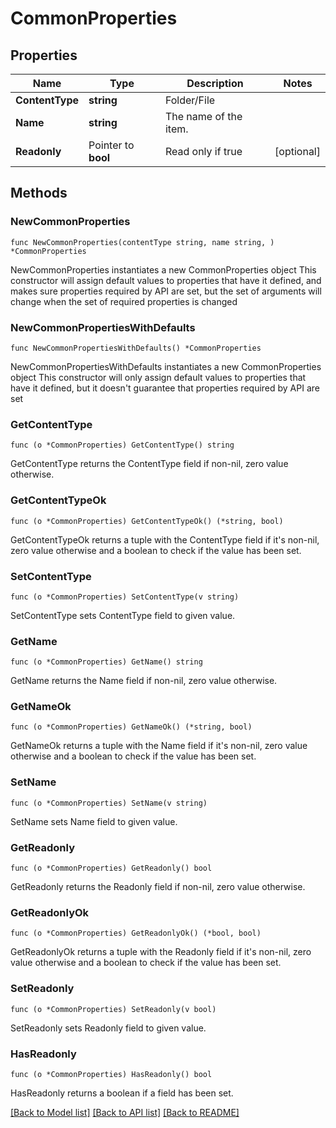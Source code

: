 # CommonProperties

## Properties

Name | Type | Description | Notes
------------ | ------------- | ------------- | -------------
**ContentType** | **string** | Folder/File | 
**Name** | **string** | The name of the item. | 
**Readonly** | Pointer to **bool** | Read only if true | [optional] 

## Methods

### NewCommonProperties

`func NewCommonProperties(contentType string, name string, ) *CommonProperties`

NewCommonProperties instantiates a new CommonProperties object
This constructor will assign default values to properties that have it defined,
and makes sure properties required by API are set, but the set of arguments
will change when the set of required properties is changed

### NewCommonPropertiesWithDefaults

`func NewCommonPropertiesWithDefaults() *CommonProperties`

NewCommonPropertiesWithDefaults instantiates a new CommonProperties object
This constructor will only assign default values to properties that have it defined,
but it doesn't guarantee that properties required by API are set

### GetContentType

`func (o *CommonProperties) GetContentType() string`

GetContentType returns the ContentType field if non-nil, zero value otherwise.

### GetContentTypeOk

`func (o *CommonProperties) GetContentTypeOk() (*string, bool)`

GetContentTypeOk returns a tuple with the ContentType field if it's non-nil, zero value otherwise
and a boolean to check if the value has been set.

### SetContentType

`func (o *CommonProperties) SetContentType(v string)`

SetContentType sets ContentType field to given value.


### GetName

`func (o *CommonProperties) GetName() string`

GetName returns the Name field if non-nil, zero value otherwise.

### GetNameOk

`func (o *CommonProperties) GetNameOk() (*string, bool)`

GetNameOk returns a tuple with the Name field if it's non-nil, zero value otherwise
and a boolean to check if the value has been set.

### SetName

`func (o *CommonProperties) SetName(v string)`

SetName sets Name field to given value.


### GetReadonly

`func (o *CommonProperties) GetReadonly() bool`

GetReadonly returns the Readonly field if non-nil, zero value otherwise.

### GetReadonlyOk

`func (o *CommonProperties) GetReadonlyOk() (*bool, bool)`

GetReadonlyOk returns a tuple with the Readonly field if it's non-nil, zero value otherwise
and a boolean to check if the value has been set.

### SetReadonly

`func (o *CommonProperties) SetReadonly(v bool)`

SetReadonly sets Readonly field to given value.

### HasReadonly

`func (o *CommonProperties) HasReadonly() bool`

HasReadonly returns a boolean if a field has been set.


[[Back to Model list]](../README.md#documentation-for-models) [[Back to API list]](../README.md#documentation-for-api-endpoints) [[Back to README]](../README.md)


